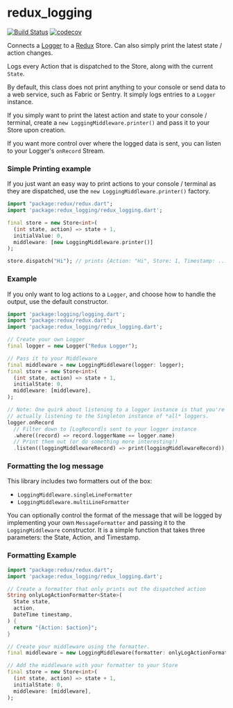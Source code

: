 # redux_logging

[![Build Status](https://travis-ci.org/brianegan/redux_logging.svg?branch=master)](https://travis-ci.org/brianegan/redux_logging) [![codecov](https://codecov.io/gh/brianegan/redux_logging/branch/master/graph/badge.svg)](https://codecov.io/gh/brianegan/redux_logging)

Connects a [Logger](https://pub.dartlang.org/packages/logging) to a [Redux](https://pub.dartlang.org/packages/redux) Store. Can also simply print the latest state / action changes.

Logs every Action that is dispatched to the Store, along with the current `State`.

By default, this class does not print anything to your console or send data to a web service, such as Fabric or Sentry. It simply logs entries to a `Logger` instance.

If you simply want to print the latest action and state to your console / terminal, create a `new LoggingMiddleware.printer()` and pass it to your Store upon creation.

If you want more control over where the logged data is sent, you can listen to your Logger's `onRecord` Stream.

### Simple Printing example

If you just want an easy way to print actions to your console / terminal as they are dispatched, use the `new LoggingMiddleware.printer()` factory.

```dart
import "package:redux/redux.dart";
import 'package:redux_logging/redux_logging.dart';

final store = new Store<int>(
  (int state, action) => state + 1,
  initialValue: 0,
  middleware: [new LoggingMiddleware.printer()]
);

store.dispatch("Hi"); // prints {Action: "Hi", Store: 1, Timestamp: ...}
```

### Example

If you only want to log actions to a `Logger`, and choose how to handle the output, use the default constructor.

```dart
import 'package:logging/logging.dart';
import "package:redux/redux.dart";
import 'package:redux_logging/redux_logging.dart';

// Create your own Logger
final logger = new Logger("Redux Logger");

// Pass it to your Middleware
final middleware = new LoggingMiddleware(logger: logger);
final store = new Store<int>(
  (int state, action) => state + 1,
  initialState: 0,
  middleware: [middleware],
);

// Note: One quirk about listening to a logger instance is that you're
// actually listening to the Singleton instance of *all* loggers.
logger.onRecord
  // Filter down to [LogRecord]s sent to your logger instance
  .where((record) => record.loggerName == logger.name)
  // Print them out (or do something more interesting!)
  .listen((loggingMiddlewareRecord) => print(loggingMiddlewareRecord));
```

### Formatting the log message

This library includes two formatters out of the box:

  - `LoggingMiddleware.singleLineFormatter`
  - `LoggingMiddleware.multiLineFormatter`

You can optionally control the format of the message that will be logged by implementing your own `MessageFormatter` and passing it to the `LoggingMiddleware` constructor. It is a simple function that takes three parameters: the State, Action, and Timestamp.

### Formatting Example

```dart
import "package:redux/redux.dart";
import 'package:redux_logging/redux_logging.dart';

// Create a formatter that only prints out the dispatched action
String onlyLogActionFormatter<State>(
  State state,
  action,
  DateTime timestamp,
) {
  return "{Action: $action}";
}

// Create your middleware using the formatter.
final middleware = new LoggingMiddleware(formatter: onlyLogActionFormatter);

// Add the middleware with your formatter to your Store
final store = new Store<int>(
  (int state, action) => state + 1,
  initialState: 0,
  middleware: [middleware],
);
```
